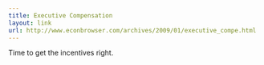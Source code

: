 ```yaml
---
title: Executive Compensation
layout: link
url: http://www.econbrowser.com/archives/2009/01/executive_compe.html
---
```


Time to get the incentives right.
